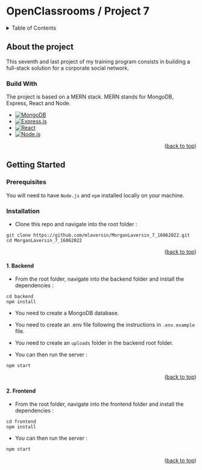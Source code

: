 <a name="readme-top"></a>

# OpenClassrooms / Project 7

<!-- TABLE OF CONTENTS -->
<details>
  <summary>Table of Contents</summary>
  <ul>
    <li>
      <a href="#about-the-project">About The Project</a>
      <ul>
        <li><a href="#built-with">Built With</a></li>
      </ul>
    </li>
    <li>
      <a href="#getting-started">Getting Started</a>
      <ul>
        <li><a href="#prerequisites">Prerequisites</a></li>
        <li><a href="#installation">Installation</a></li>
      </ul>
    </li>
  </ul>
</details>

## About the project

This seventh and last project of my training program consists in building a full-stack solution for a corporate social network.

### Build With

The project is based on a MERN stack. MERN stands for MongoDB, Express, React and Node.

- [![MongoDB][mongodb]][mongodb]
- [![Express.js][express.js]][express-url]
- [![React][react.js]][react-url]
- [![Node.js][node.js]][node-url]

<p align="right">(<a href="#readme-top">back to top</a>)</p>

## Getting Started

### Prerequisites

You will need to have `Node.js` and `npm` installed locally on your machine.

### Installation

- Clone this repo and navigate into the root folder :

```shell
git clone https://github.com/mlaversin/MorganLaversin_7_16062022.git
cd MorganLaversin_7_16062022
```

<p align="right">(<a href="#readme-top">back to top</a>)</p>

#### 1. Backend

- From the root folder, navigate into the backend folder and install the dependencies :

```shell
cd backend
npm install
```

- You need to create a MongoDB database.

- You need to create an .env file following the instructions in `.env.example` file.

- You need to create an `uploads` folder in the backend root folder.

- You can then run the server :

```shell
npm start
```

<p align="right">(<a href="#readme-top">back to top</a>)</p>

#### 2. Frontend

- From the root folder, navigate into the frontend folder and install the dependencies :

```shell
cd frontend
npm install
```

- You can then run the server :

```shell
npm start
```

<p align="right">(<a href="#readme-top">back to top</a>)</p>

<!-- MARKDOWN LINKS & IMAGES -->

[mongodb]: https://img.shields.io/badge/MongoDB-4EA94B?style=for-the-badge&logo=mongodb&logoColor=white
[express.js]: https://img.shields.io/badge/Express.js-404D59?style=for-the-badge
[react.js]: https://img.shields.io/badge/React-20232A?style=for-the-badge&logo=react&logoColor=61DAFB
[node.js]: https://img.shields.io/badge/Node.js-43853D?style=for-the-badge&logo=node.js&logoColor=white
[mongodb-url]: https://www.mongodb.com/
[express-url]: https://expressjs.com/
[react-url]: https://reactjs.org/
[node-url]: https://nodejs.org/en/
